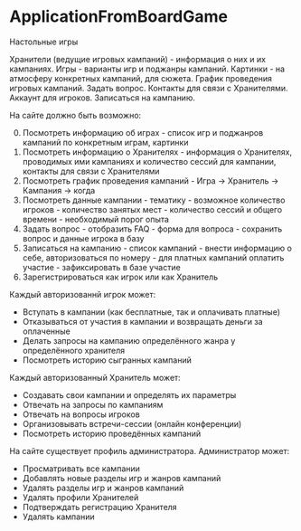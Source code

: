# ApplicationFromBoardGame

Настольные игры

Хранители (ведущие игровых кампаний) - информация о них и их кампаниях.
Игры - варианты игр и поджанры кампаний.
Картинки - на атмосферу конкретных кампаний, для сюжета.
График проведения игровых кампаний.
Задать вопрос.
Контакты для связи с Хранителями.
Аккаунт для игроков.
Записаться на кампанию.

На сайте должно быть возможно: 

0. Посмотреть информацию об играх
       - список игр и поджанров кампаний по конкретным играм, картинки
1. Посмотреть информацию о Хранителях
       - информация о Хранителях, проводимых ими кампаниях и количество сессий для кампании, контакты для связи с Хранителями
2. Посмотреть график проведения кампаний
       - Игра -> Хранитель -> Кампания -> когда
3. Посмотреть данные кампании
       - тематику
       - возможное количество игроков
       - количество занятых мест
       - количество сессий и общего времени
       - необходимый порог опыта
4. Задать вопрос
       - отобразить FAQ
       - форма для вопроса
       - сохранить вопрос и данные игрока в базу
5. Записаться на кампанию
       - список кампаний
       - внести информацию о себе, авторизоваться по номеру
       - для платных кампаний оплатить участие
       - зафиксировать в базе участие
6. Зарегистрироваться как игрок или как Хранитель
   
Каждый авторизованнй игрок может:
- Вступать в кампании (как бесплатные, так и оплачивать платные)
- Отказываться от участия в кампании и возвращать деньги за оплаченные
- Делать запросы на кампанию определённого жанра у определённого хранителя
- Посмотреть историю сыгранных кампаний

Каждый авторизованный Хранитель может:
- Создавать свои кампании и определять их параметры
- Отвечать на запросы по кампаниям
- Отвечать на вопросы игроков
- Организовывать встречи-сессии (онлайн конференции)
- Посмотреть историю проведённых кампаний

На сайте существует профиль администратора. Администратор может:
- Просматривать все кампании
- Добавлять новые разделы игр и жанров кампаний
- Удалять разделы игр и жанров кампаний
- Удалять профили Хранителей
- Подтверждать регистрацию Хранителя
- Удалять кампании
